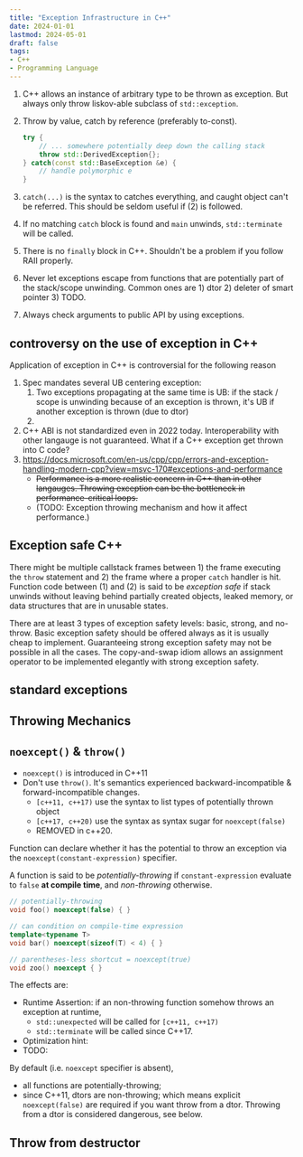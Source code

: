 ```yaml
---
title: "Exception Infrastructure in C++"
date: 2024-01-01
lastmod: 2024-05-01
draft: false
tags:
- C++
- Programming Language
---
```


1. C++ allows an instance of arbitrary type to be thrown as exception. But always only throw liskov-able subclass of `std::exception`.
2. Throw by value, catch by reference (preferably to-const).

    ```c++
    try {
        // ... somewhere potentially deep down the calling stack
        throw std::DerivedException{};
    } catch(const std::BaseException &e) {
        // handle polymorphic e
    }
    ```

3. `catch(...)` is the syntax to catches everything, and caught object can't be referred. This should be seldom useful if (2) is followed.
4. If no matching `catch` block is found and `main` unwinds, `std::terminate` will be called.
5. There is no `finally` block in C++. Shouldn't be a problem if you follow RAII properly.
6. Never let exceptions escape from functions that are potentially part of the stack/scope unwinding. Common ones are 1) dtor 2) deleter of smart pointer 3) TODO.
7. Always check arguments to public API by using exceptions.

## controversy on the use of exception in C++

Application of exception in C++ is controversial for the following reason
1. Spec mandates several UB centering exception:
    1. Two exceptions propagating at the same time is UB: if the stack / scope is unwinding because of an exception is thrown, it's UB if another exception is thrown (due to dtor)
    2. 
2. C++ ABI is not standardized even in 2022 today. Interoperability with other langauge is not guaranteed. What if a C++ exception get thrown into C code?
3. https://docs.microsoft.com/en-us/cpp/cpp/errors-and-exception-handling-modern-cpp?view=msvc-170#exceptions-and-performance
    - <del>Performance is a more realistic concern in C++ than in other langauges. Throwing exception can be the bottleneck in performance-critical loops.</del>
    - (TODO: Exception throwing mechanism and how it affect performance.)


## Exception safe C++

There might be multiple callstack frames between 1) the frame executing the `throw` statement and 2) the frame where a proper `catch` handler is hit.
Function code between (1) and (2) is said to be *exception safe* if stack unwinds without leaving behind partially created objects, leaked memory, or data structures that are in unusable states.



There are at least 3 types of exception safety levels: basic, strong, and no-throw. Basic exception safety should be offered always as it is usually cheap to implement. Guaranteeing strong exception safety may not be possible in all the cases. The copy-and-swap idiom allows an assignment operator to be implemented elegantly with strong exception safety.


## standard exceptions


## Throwing Mechanics

## `noexcept()` & `throw()`

- `noexcept()` is introduced in C++11
- Don't use `throw()`. It's semantics experienced backward-incompatible & forward-incompatible changes.
    - `[c++11, c++17)` use the syntax to list types of potentially thrown object
    - `[c++17, c++20)` use the syntax as syntax sugar for `noexcept(false)`
    - REMOVED in c++20.

Function can declare whether it has the potential to throw an exception via the `noexcept(constant-expression)` specifier.

A function is said to be *potentially-throwing* if `constant-expression` evaluate to `false` **at compile time**, and *non-throwing* otherwise.

```c++
// potentially-throwing
void foo() noexcept(false) { }

// can condition on compile-time expression
template<typename T>
void bar() noexcept(sizeof(T) < 4) { }

// parentheses-less shortcut = noexcept(true)
void zoo() noexcept { }
```

The effects are:
- Runtime Assertion: if an non-throwing function somehow throws an exception at runtime,
    - `std::unexpected` will be called for `[c++11, c++17)`
    - `std::terminate`  will be called since C++17.
- Optimization hint:
- TODO:

By default (i.e. `noexcept` specifier is absent),
- all functions are potentially-throwing;
- since C++11, dtors are non-throwing; which means explicit `noexcept(false)` are required if you want throw from a dtor. Throwing from a dtor is considered dangerous, see below.


## Throw from destructor